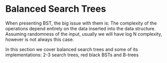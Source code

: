 # Balanced Search Trees

When presenting BST, the big issue with them is: The complexity of the operations depend entirely
on the data inserted into the data structure. Assuming randomness of the input, usually we will
have log N complexity, however is not always this case. 

In this section we cover balanced search trees and some of its implementations: 2-3 search trees,
red black BSTs and B-trees
